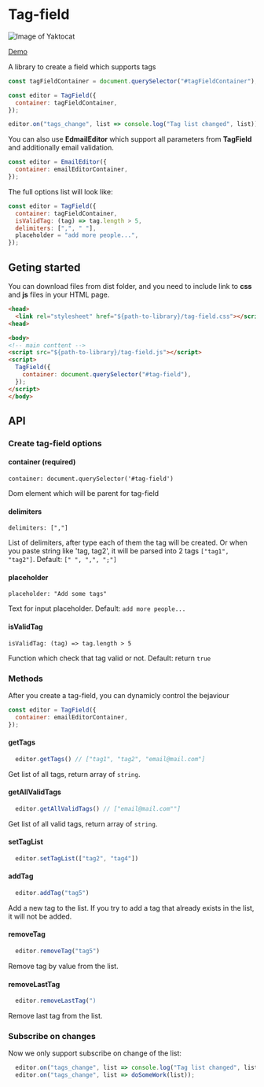 # Tag-field

![Image of Yaktocat](https://i.imgur.com/HsRIQrk.jpg)

[Demo](http://email-editor.surge.sh/demo/)

A library to create a field which supports tags

```js
const tagFieldContainer = document.querySelector("#tagFieldContainer");

const editor = TagField({
  container: tagFieldContainer,
});

editor.on("tags_change", list => console.log("Tag list changed", list));
```

You can also use **EdmailEditor** which support all parameters from **TagField** and additionally email validation.

```js
const editor = EmailEditor({
  container: emailEditorContainer,
});
```

The full options list will look like:

```js
const editor = TagField({
  container: tagFieldContainer,
  isValidTag: (tag) => tag.length > 5,
  delimiters: [",", " "],
  placeholder = "add more people...",
});
```

## Geting started

You can download files from dist folder, and you need to include link to **css** and **js** files in your HTML page.

```html
<head>
  <link rel="stylesheet" href="${path-to-library}/tag-field.css"></script>
<head>

<body>
<!-- main conttent -->
<script src="${path-to-library}/tag-field.js"></script>
<script>
  TagField({
    container: document.querySelector("#tag-field"),
  });
</script>
</body>
```

## API

### Create tag-field options

#### container (required)

    container: document.querySelector('#tag-field')

Dom element which will be parent for tag-field


#### delimiters
    
    delimiters: [","]

List of delimiters, after type each of them the tag will be created. Or when you paste string like 'tag, tag2', it will be parsed into 2 tags `["tag1", "tag2"]`. Default: `[" ", ",", ";"]`

#### placeholder

    placeholder: "Add some tags"
    
Text for input placeholder. Default: `add more people...`

#### isValidTag

    isValidTag: (tag) => tag.length > 5
    
Function which check that tag valid or not. Default: return `true`

### Methods

After you create a tag-field, you can dynamicly control the bejaviour

```js
const editor = TagField({
  container: emailEditorContainer,
});
```

#### getTags
```js
  editor.getTags() // ["tag1", "tag2", "email@mail.com"]
```
Get list of all tags, return array of `string`.

#### getAllValidTags
```js
  editor.getAllValidTags() // ["email@mail.com""]
```
Get list of all valid tags, return array of `string`.


#### setTagList

```js
  editor.setTagList(["tag2", "tag4"])
```

#### addTag

```js
  editor.addTag("tag5")
```

Add a new tag to the list. If you try to add a tag that already exists in the list, it will not be added.

#### removeTag

```js
  editor.removeTag("tag5")
```

Remove tag by value from the list.

#### removeLastTag

```js
  editor.removeLastTag(")
```

Remove last tag from the list.

### Subscribe on changes

Now we only support subscribe on change of the list:

```js
  editor.on("tags_change", list => console.log("Tag list changed", list));
  editor.on("tags_change", list => doSomeWork(list));
```

